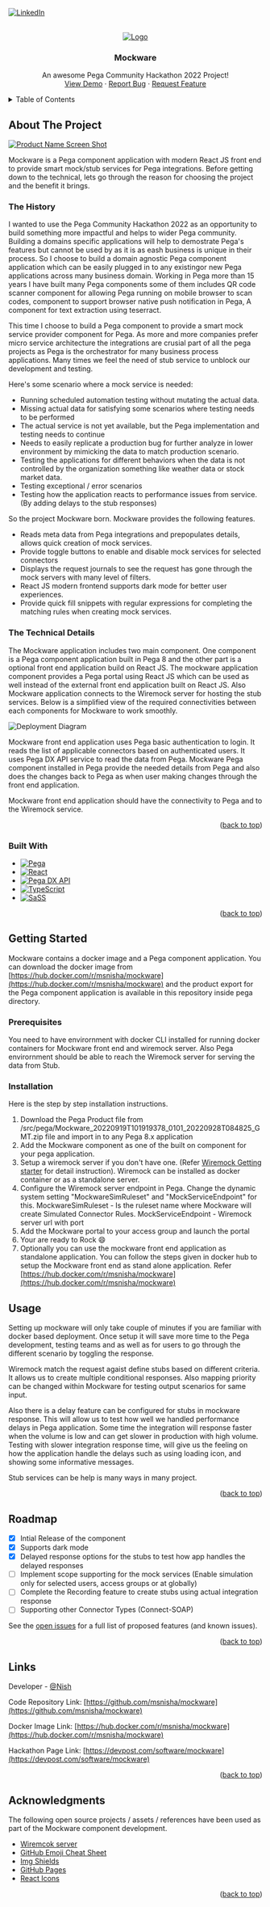 <a name="readme-top"></a>

[![LinkedIn][linkedin-shield]][linkedin-url]

<!-- PROJECT LOGO -->
<br />
<div align="center">
  <a href="https://github.com/msnisha/mockware">
    <img src="images/logo.png" alt="Logo" >
  </a>

  <h3 align="center">Mockware</h3>

  <p align="center">
    An awesome Pega Community Hackathon 2022 Project!
    <br />
    <a href="https://demo.mockware.xyz">View Demo</a>
    ·
    <a href="https://github.com/msnisha/mockware/issues">Report Bug</a>
    ·
    <a href="https://github.com/msnisha/mockware/issues">Request Feature</a>
  </p>
</div>

<!-- TABLE OF CONTENTS -->
<details>
  <summary>Table of Contents</summary>
  <ol>
    <li>
      <a href="#about-the-project">About The Project</a>
      <ul>
        <li><a href="#built-with">The History</a></li>
        <li><a href="#built-with">The Technical Details</a></li>
        <li><a href="#built-with">Built With</a></li>
      </ul>
    </li>
    <li>
      <a href="#getting-started">Getting Started</a>
      <ul>
        <li><a href="#prerequisites">Prerequisites</a></li>
        <li><a href="#installation">Installation</a></li>
        <li><a href="#installation">Configurations</a></li>
      </ul>
    </li>
    <li><a href="#usage">Usage</a></li>
    <li><a href="#roadmap">Roadmap</a></li>
    <li><a href="#contact">Contact</a></li>
    <li><a href="#acknowledgments">Acknowledgments</a></li>
  </ol>
</details>

<!-- ABOUT THE PROJECT -->

## About The Project

[![Product Name Screen Shot][product-screenshot]](https://demo.mockware.xyz)

Mockware is a Pega component application with modern React JS front end to provide smart mock/stub services for Pega integrations. Before getting down to the technical, lets go through the reason for choosing the project and the benefit it brings.

### The History

I wanted to use the Pega Community Hackathon 2022 as an opportunity to build something more impactful and helps to wider Pega community.
Building a domains specific applications will help to demostrate Pega's features but cannot be used by as it is as eash business is unique in their process. So I choose to build a domain agnostic Pega component application which can be easily plugged in to any existingor new Pega applications across many business domain. Working in Pega more than 15 years I have built many Pega components some of them includes QR code scanner component for allowing Pega running on mobile browser to scan codes, component to support browser native push notification in Pega, A component for text extraction using teserract.

This time I choose to build a Pega component to provide a smart mock service provider component for Pega. As more and more companies prefer micro service architecture the integrations are crusial part of all the pega projects as Pega is the orchestrator for many business process applications. Many times we feel the need of stub service to unblock our development and testing.

Here's some scenario where a mock service is needed:

- Running scheduled automation testing without mutating the actual data.
- Missing actual data for satisfying some scenarios where testing needs to be performed
- The actual service is not yet available, but the Pega implementation and testing needs to continue
- Needs to easily replicate a production bug for further analyze in lower environment by mimicking the data to match production scenario.
- Testing the applications for different behaviors when the data is not controlled by the organization something like weather data or stock market data.
- Testing exceptional / error scenarios
- Testing how the application reacts to performance issues from service. (By adding delays to the stub responses)

So the project Mockware born. Mockware provides the following features.

- Reads meta data from Pega integrations and prepopulates details, allows quick creation of mock services.
- Provide toggle buttons to enable and disable mock services for selected connectors
- Displays the request journals to see the request has gone through the mock servers with many level of filters.
- React JS modern frontend supports dark mode for better user experiences.
- Provide quick fill snippets with regular expressions for completing the matching rules when creating mock services.

### The Technical Details

The Mockware application includes two main component. One component is a Pega component application built in Pega 8 and the other part is a optional front end application build on React JS. The mockware application component provides a Pega portal using React JS which can be used as well instead of the external front end application built on React JS. Also Mockware application connects to the Wiremock server for hosting the stub services. Below is a simplified view of the required connectivities between each components for Mockware to work smoothly.

![Deployment Diagram][diagram-deployment]

Mockware front end application uses Pega basic authentication to login. It reads the list of applicable connectors based on authenticated users. It uses Pega DX API service to read the data from Pega. Mockware Pega component installed in Pega provide the needed details from Pega and also does the changes back to Pega as when user making changes through the front end application.

Mockware front end application should have the connectivity to Pega and to the Wiremock service.

<p align="right">(<a href="#readme-top">back to top</a>)</p>

### Built With

- [![Pega][pega]][pega-url]
- [![React][react.js]][react-url]
- [![Pega DX API][pega-dx-api]][pega-url]
- [![TypeScript][typescript]][typescript-url]
- [![SaSS][sass]][sass-url]

<p align="right">(<a href="#readme-top">back to top</a>)</p>

<!-- GETTING STARTED -->

## Getting Started

Mockware contains a docker image and a Pega component application. You can download the docker image from
[https://hub.docker.com/r/msnisha/mockware](https://hub.docker.com/r/msnisha/mockware) and the product export
for the Pega component application is available in this repository inside pega directory.

### Prerequisites

You need to have envirornment with docker CLI installed for running docker containers for Mockware front end and wiremock server.
Also Pega envirornment should be able to reach the Wiremock server for serving the data from Stub.

### Installation

Here is the step by step installation instructions.

1. Download the Pega Product file from /src/pega/Mockware_20220919T101919378_0101_20220928T084825_GMT.zip file and import in to any Pega 8.x application
2. Add the Mockware component as one of the built on component for your pega application.
3. Setup a wiremock server if you don't have one. (Refer <a href="https://wiremock.org/docs/getting-started/">Wiremock Getting starter</a> for detail instruction). Wiremock can be installed as docker container or as a standalone server.
4. Configure the Wiremock server endpoint in Pega. Change the dynamic system setting "MockwareSimRuleset" and "MockServiceEndpoint" for this.
   MockwareSimRuleset - Is the ruleset name where Mockware will create Simulated Connector Rules.
   MockServiceEndpoint - Wiremock server url with port
5. Add the Mockware portal to your access group and launch the portal
6. Your are ready to Rock :smile:
7. Optionally you can use the mockware front end application as standalone application. You can follow the steps given in docker hub to setup the Mockware front end as stand alone application. Refer [https://hub.docker.com/r/msnisha/mockware](https://hub.docker.com/r/msnisha/mockware)

## Usage

Setting up mockware will only take couple of minutes if you are familiar with docker based deployment. Once setup it will save more time to the Pega development, testing teams and as well as for users to go through the different scenario by toggling the response.

Wiremock match the request agaist define stubs based on different criteria. It allows us to create multiple conditional responses. Also mapping priority can be changed within Mockware for testing output scenarios for same input.

Also there is a delay feature can be configured for stubs in mockware response. This will allow us to test how well we handled performance delays in Pega application. Some time the integration will response faster when the volume is low and can get slower in production with high volume. Testing with slower integration response time, will give us the feeling on how the application handle the delays such as using loading icon, and showing some informative messages.

Stub services can be help is many ways in many project.

<p align="right">(<a href="#readme-top">back to top</a>)</p>

<!-- ROADMAP -->

## Roadmap

- [x] Intial Release of the component
- [x] Supports dark mode
- [x] Delayed response options for the stubs to test how app handles the delayed responses
- [ ] Implement scope supporting for the mock services (Enable simulation only for selected users, access groups or at globally)
- [ ] Complete the Recording feature to create stubs using actual integration response
- [ ] Supporting other Connector Types (Connect-SOAP)

See the [open issues](https://github.com/msnisha/mockware/issues) for a full list of proposed features (and known issues).

<p align="right">(<a href="#readme-top">back to top</a>)</p>

<!-- CONTACT -->

## Links

Developer - [@Nish](https://www.linkedin.com/in/msnisha/)

Code Repository Link: [https://github.com/msnisha/mockware](https://github.com/msnisha/mockware)

Docker Image Link: [https://hub.docker.com/r/msnisha/mockware](https://hub.docker.com/r/msnisha/mockware)

Hackathon Page Link: [https://devpost.com/software/mockware](https://devpost.com/software/mockware)

<p align="right">(<a href="#readme-top">back to top</a>)</p>

<!-- ACKNOWLEDGMENTS -->

## Acknowledgments

The following open source projects / assets / references have been used as part of the Mockware component development.

- [Wiremcok server](https://wiremock.org/)
- [GitHub Emoji Cheat Sheet](https://www.webpagefx.com/tools/emoji-cheat-sheet)
- [Img Shields](https://shields.io)
- [GitHub Pages](https://pages.github.com)
- [React Icons](https://iconmonstr.com/)

<p align="right">(<a href="#readme-top">back to top</a>)</p>

<!-- MARKDOWN LINKS & IMAGES -->
<!-- https://www.markdownguide.org/basic-syntax/#reference-style-links -->

[linkedin-shield]: https://img.shields.io/badge/-LinkedIn-black.svg?style=for-the-badge&logo=linkedin&colorB=555
[linkedin-url]: https://www.linkedin.com/in/msnisha/
[product-screenshot]: images/screenshot.png
[diagram-deployment]: images/deployment-diagram.jpg
[react.js]: https://img.shields.io/badge/React-20232A?style=for-the-badge&logo=react&logoColor=61DAFB
[react-url]: https://reactjs.org/
[typescript]: https://img.shields.io/badge/TypeScript-%5E4.7.4-blue
[typescript-url]: https://www.typescriptlang.org/
[sass]: https://img.shields.io/badge/SaSS-1.54.9-purple
[sass-url]: https://sass-lang.com/
[pega-url]: https://pega.com/
[pega]: https://img.shields.io/badge/Pega-8.7-00ccff
[pega-dx-api]: https://img.shields.io/badge/PegaDX-00ccff

